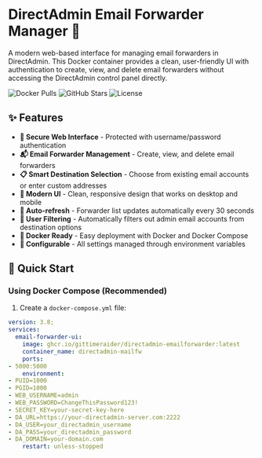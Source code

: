 # DirectAdmin Email Forwarder Manager 📧

A modern web-based interface for managing email forwarders in DirectAdmin. This Docker container provides a clean, user-friendly UI with authentication to create, view, and delete email forwarders without accessing the DirectAdmin control panel directly.

![Docker Pulls](https://img.shields.io/docker/pulls/gittimeraider/directadmin-emailforwarder)
![GitHub Stars](https://img.shields.io/github/stars/gittimeraider/directadmin-emailforwarder)
![License](https://img.shields.io/github/license/gittimeraider/directadmin-emailforwarder)

## ✨ Features

- **🔐 Secure Web Interface** - Protected with username/password authentication
- **📬 Email Forwarder Management** - Create, view, and delete email forwarders
- **📋 Smart Destination Selection** - Choose from existing email accounts or enter custom addresses
- **🎨 Modern UI** - Clean, responsive design that works on desktop and mobile
- **🔄 Auto-refresh** - Forwarder list updates automatically every 30 seconds
- **👤 User Filtering** - Automatically filters out admin email accounts from destination options
- **🐳 Docker Ready** - Easy deployment with Docker and Docker Compose
- **🔧 Configurable** - All settings managed through environment variables

## 🚀 Quick Start

### Using Docker Compose (Recommended)

1. Create a `docker-compose.yml` file:

```yaml
version: 3.8;
services:
  email-forwarder-ui:
    image: ghcr.io/gittimeraider/directadmin-emailforwarder:latest
    container_name: directadmin-mailfw
    ports:
- 5000:5000
    environment:
- PUID=1000
- PGID=1000
- WEB_USERNAME=admin
- WEB_PASSWORD=ChangeThisPassword123!
- SECRET_KEY=your-secret-key-here
- DA_URL=https://your-directadmin-server.com:2222
- DA_USER=your_directadmin_username
- DA_PASS=your_directadmin_password
- DA_DOMAIN=your-domain.com
    restart: unless-stopped
```

